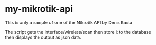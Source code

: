 # my-mikrotik-api

This is only a sample of one of the Mikrotik API by Denis Basta

The script gets the interface/wireless/scan then store it to the
  database then displays the output as json data.
